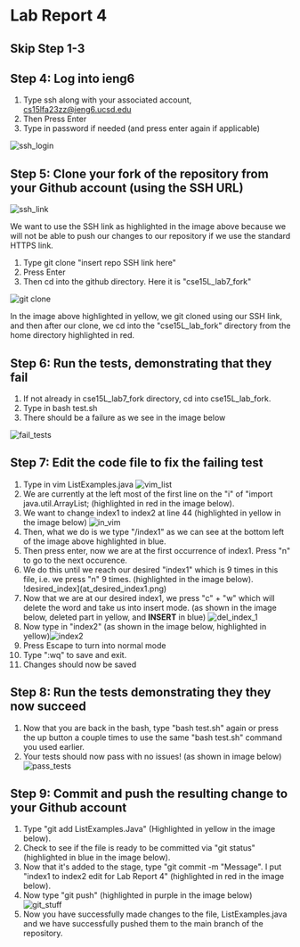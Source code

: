 # Lab Report 4

## Skip Step 1-3

## Step 4: Log into ieng6
1. Type ssh along with your associated account, cs15lfa23zz@ieng6.ucsd.edu
2. Then Press Enter
3. Type in password if needed (and press enter again if applicable)

![ssh_login](log_into_ssh.png)

## Step 5: Clone your fork of the repository from your Github account (using the SSH URL)

![ssh_link](ssh_link.png)

We want to use the SSH link as highlighted in the image above because we will not be able to push our changes to our repository if we use the standard HTTPS link.

1. Type git clone "insert repo SSH link here"
2. Press Enter
3. Then cd into the github directory. Here it is "cse15L_lab7_fork"

![git clone](git_clone.png)

In the image above highlighted in yellow, we git cloned using our SSH link, and then after our clone, we cd into the "cse15L_lab_fork" directory from the home directory highlighted in red.

## Step 6: Run the tests, demonstrating that they fail

1. If not already in cse15L_lab7_fork directory, cd into cse15L_lab_fork.
2. Type in bash test.sh
3. There should be a failure as we see in the image below

![fail_tests](failing_tests.png)

## Step 7: Edit the code file to fix the failing test

1. Type in vim ListExamples.java ![vim_list](vim_List.png)
2. We are currently at the left most of the first line on the "i" of "import java.util.ArrayList; (highlighted in red in the image below).
3. We want to change index1 to index2 at line 44 (highlighted in yellow in the image below) ![in_vim](in_vim_index_1.png)
4. Then, what we do is we type "/index1" as we can see at the bottom left of the image above highlighted in blue.
5. Then press enter, now we are at the first occurrence of index1. Press "n" to go to the next occurence.
6. We do this until we reach our desired "index1" which is 9 times in this file, i.e. we press "n" 9 times. (highlighted in the image below). !desired_index](at_desired_index1.png)
7. Now that we are at our desired index1, we press "c" + "w" which will delete the word and take us into insert mode. (as shown in the image below, deleted part in yellow, and **INSERT** in blue) ![del_index_1](deleted_index1.png)
8. Now type in "index2" (as shown in the image below, highlighted in yellow)![index2](index2.png)
9. Press Escape to turn into normal mode
10. Type ":wq" to save and exit.
11. Changes should now be saved

## Step 8: Run the tests demonstrating they they now succeed

1. Now that you are back in the bash, type "bash test.sh" again or press the up button a couple times to use the same "bash test.sh" command you used earlier.
2. Your tests should now pass with no issues! (as shown in image below) ![pass_tests](succeed_tests.png)

## Step 9: Commit and push the resulting change to your Github account

1. Type "git add ListExamples.Java" (Highlighted in yellow in the image below).
2. Check to see if the file is ready to be committed via "git status" (highlighted in blue in the image below).
3. Now that it's added to the stage, type "git commit -m "Message". I put "index1 to index2 edit for Lab Report 4" (highlighted in red in the image below).
4. Now type "git push" (highlighted in purple in the image below) ![git_stuff](git_stuff.png)
5. Now you have successfully made changes to the file, ListExamples.java and we have successfully pushed them to the main branch of the repository.

